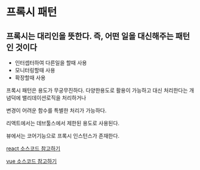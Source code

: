 # 프록시 패턴

## 프록시는 대리인을 뜻한다. 즉, 어떤 일을 대신해주는 패턴인 것이다

- 인터셉터하여 다른일을 할때 사용
- 모니터링할때 사용
- 확장할때 사용

프록시 패턴은 용도가 무궁무진하다. 다양한용도로 활용이 가능하고 대신 처리한다는 개념덕에 밸리데이션로직을 처리하거나

변경이 어려운 함수를 특별한 처리가 가능하다.

리액트에서는 데브툴스에서 제한된 용도로 사용된다.

뷰에서는 코어기능으로 프록시 인스턴스가 존재한다.

[react 소스코드 참고하기](https://github.com/facebook/react/blob/e225fa43ada4f4cf3d3ba4982cdd81bb093eaa46/packages/react-debug-tools/src/ReactDebugHooks.js#L370)

[vue 소스코드 참고하기](https://github1s.com/vuejs/vue/blob/HEAD/src/core/instance/proxy.ts#L43)

